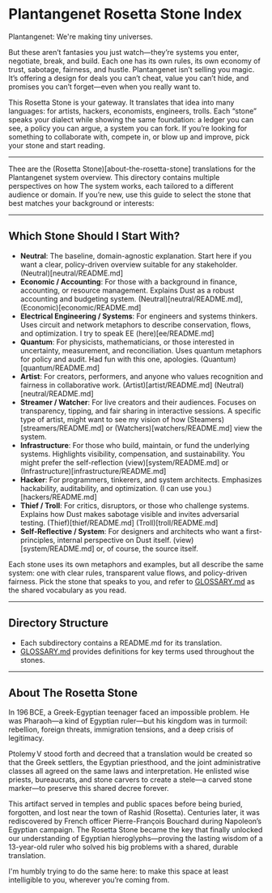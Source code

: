 # Plantangenet Rosetta Stone Index

Plantangenet: We're making tiny universes.

But these aren’t fantasies you just watch—they’re systems you enter, negotiate, break, and build. Each one has its own rules, its own economy of trust, sabotage, fairness, and hustle. Plantangenet isn’t selling you magic. It’s offering a design for deals you can’t cheat, value you can’t hide, and promises you can’t forget—even when you really want to.

This Rosetta Stone is your gateway. It translates that idea into many languages: for artists, hackers, economists, engineers, trolls. Each “stone” speaks your dialect while showing the same foundation: a ledger you can see, a policy you can argue, a system you can fork. If you’re looking for something to collaborate with, compete in, or blow up and improve, pick your stone and start reading.

---

Thee are the (Rosetta Stone)[about-the-rosetta-stone] translations for the Plantangenet system overview. This directory contains multiple perspectives on how The system works, each tailored to a different audience or domain. If you’re new, use this guide to select the stone that best matches your background or interests:

---

## Which Stone Should I Start With?

- **Neutral**: The baseline, domain-agnostic explanation. Start here if you want a clear, policy-driven overview suitable for any stakeholder. (Neutral)[neutral/README.md]
- **Economic / Accounting**: For those with a background in finance, accounting, or resource management. Explains Dust as a robust accounting and budgeting system. (Neutral)[neutral/README.md], (Economic)[economic/README.md]
- **Electrical Engineering / Systems**: For engineers and systems thinkers. Uses circuit and network metaphors to describe conservation, flows, and optimization. I try to speak EE (here)[ee/README.md]
- **Quantum**: For physicists, mathematicians, or those interested in uncertainty, measurement, and reconciliation. Uses quantum metaphors for policy and audit. Had fun with this one, apologies.  (Quantum)[quantum/README.md]
- **Artist**: For creators, performers, and anyone who values recognition and fairness in collaborative work. (Artist)[artist/README.md] (Neutral)[neutral/README.md]
- **Streamer / Watcher**: For live creators and their audiences. Focuses on transparency, tipping, and fair sharing in interactive sessions. A specific type of artist, might want to see my vision of how (Steamers)[streamers/README.md] or (Watchers)[watchers/README.md] view the system.
- **Infrastructure**: For those who build, maintain, or fund the underlying systems. Highlights visibility, compensation, and sustainability. You might prefer the self-reflection (view)[system/README.md] or (Infrastructure)[infrastructure/README.md]
- **Hacker**: For programmers, tinkerers, and system architects. Emphasizes hackability, auditability, and optimization. (I can use you.)[hackers/README.md]
- **Thief / Troll**: For critics, disruptors, or those who challenge systems. Explains how Dust makes sabotage visible and invites adversarial testing. (Thief)[thief/README.md] (Troll)[troll/README.md]
- **Self-Reflective / System**: For designers and architects who want a first-principles, internal perspective on Dust itself. (view)[system/README.md] or, of course, the source itself.

Each stone uses its own metaphors and examples, but all describe the same system: one with clear rules, transparent value flows, and policy-driven fairness. Pick the stone that speaks to you, and refer to [GLOSSARY.md](./GLOSSARY.md) as the shared vocabulary as you read.

---

## Directory Structure

- Each subdirectory contains a README.md for its translation.
- [GLOSSARY.md](./GLOSSARY.md) provides definitions for key terms used throughout the stones.

---

## About The Rosetta Stone

In 196 BCE, a Greek-Egyptian teenager faced an impossible problem. He was Pharaoh—a kind of Egyptian ruler—but his kingdom was in turmoil: rebellion, foreign threats, immigration tensions, and a deep crisis of legitimacy.

Ptolemy V stood forth and decreed that a translation would be created so that the Greek settlers, the Egyptian priesthood, and the joint administrative classes all agreed on the same laws and interpretation. He enlisted wise priests, bureaucrats, and stone carvers to create a stele—a carved stone marker—to preserve this shared decree forever.

This artifact served in temples and public spaces before being buried, forgotten, and lost near the town of Rashid (Rosetta). Centuries later, it was rediscovered by French officer Pierre-François Bouchard during Napoleon’s Egyptian campaign. The Rosetta Stone became the key that finally unlocked our understanding of Egyptian hieroglyphs—proving the lasting wisdom of a 13-year-old ruler who solved his big problems with a shared, durable translation.

I'm humbly trying to do the same here: to make this space at least intelligible to you, wherever you’re coming from.
